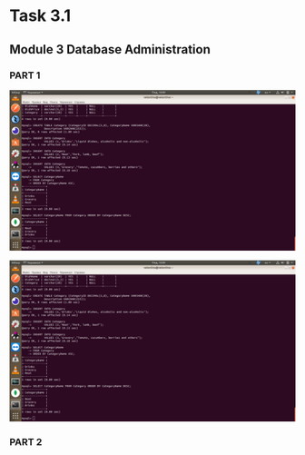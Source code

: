 # Task 3.1

## Module 3 Database Administration

### PART 1

![work with AWS](./images/task3_1_1.png)

![work with AWS](./images/task3_1_1.png)

### PART 2
